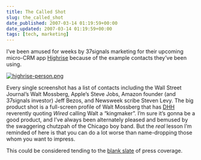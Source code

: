 ```yaml
---
title: The Called Shot
slug: the_called_shot
date_published: 2007-03-14 01:19:59+00:00
date_updated: 2007-03-14 01:19:59+00:00
tags: [tech, marketing]
---
```

I’ve been amused for weeks by 37signals marketing for their upcoming micro-CRM app [Highrise](http://www.highrisehq.com/) because of the example contacts they’ve been using.

[![highrise-person.png](https://cdn.glitch.global/71e5579f-aba0-499a-b200-01549a2a80ce/highrise-person.png?v=1730097872010)](http://www.37signals.com/svn/images/tour-person.png)

Every single screenshot has a list of contacts including the Wall Street Journal’s Walt Mossberg, Apple’s Steve Jobs, Amazon founder (and 37signals investor) Jeff Bezos, and Newsweek scribe Steven Levy. The big product shot is a full-screen profile of Walt Mossberg that has [DHH](http://www.loudthinking.com/) reverently quoting *Wired* calling Walt a “kingmaker”. I’m sure it’s gonna be a good product, and I’ve always been alternately pleased and bemused by the swaggering chutzpah of the Chicago boy band. But the *real* lesson I’m reminded of here is that you can do a lot worse than name-dropping those whom you want to impress.

This could be considered tending to the [blank slate](http://www.37signals.com/svn/archives/000375.php) of press coverage.
